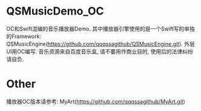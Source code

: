 # QSMusicDemo_OC
OC和Swift混编的音乐播放器Demo. 其中播放器引擎使用的是一个Swift写的单独的Framework: QSMusicEngine(https://github.com/qqqssagithub/QSMusicEngine.git). 外层UI用OC编写.
音乐资源来自百度音乐盒, 请不要用作商业目的, 使用后的法律纠纷请自负.
# Other
播放器OC版本请参考: MyArt(https://github.com/qqqssagithub/MyArt.git)
